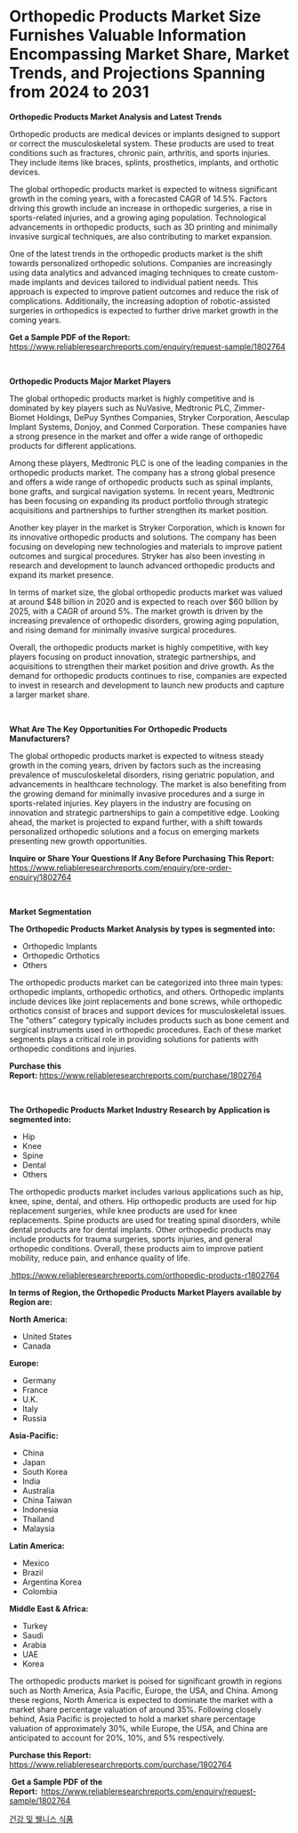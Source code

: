 <p><h1>Orthopedic Products Market Size Furnishes Valuable Information Encompassing Market Share, Market Trends, and Projections Spanning from 2024 to 2031</h1></p><p><strong>Orthopedic Products Market Analysis and Latest Trends</strong></p>
<p><p>Orthopedic products are medical devices or implants designed to support or correct the musculoskeletal system. These products are used to treat conditions such as fractures, chronic pain, arthritis, and sports injuries. They include items like braces, splints, prosthetics, implants, and orthotic devices.</p><p>The global orthopedic products market is expected to witness significant growth in the coming years, with a forecasted CAGR of 14.5%. Factors driving this growth include an increase in orthopedic surgeries, a rise in sports-related injuries, and a growing aging population. Technological advancements in orthopedic products, such as 3D printing and minimally invasive surgical techniques, are also contributing to market expansion.</p><p>One of the latest trends in the orthopedic products market is the shift towards personalized orthopedic solutions. Companies are increasingly using data analytics and advanced imaging techniques to create custom-made implants and devices tailored to individual patient needs. This approach is expected to improve patient outcomes and reduce the risk of complications. Additionally, the increasing adoption of robotic-assisted surgeries in orthopedics is expected to further drive market growth in the coming years.</p></p>
<p><strong>Get a Sample PDF of the Report:&nbsp;</strong> <a href="https://www.reliableresearchreports.com/enquiry/request-sample/1802764">https://www.reliableresearchreports.com/enquiry/request-sample/1802764</a></p>
<p>&nbsp;</p>
<p><strong>Orthopedic Products Major Market Players</strong></p>
<p><p>The global orthopedic products market is highly competitive and is dominated by key players such as NuVasive, Medtronic PLC, Zimmer-Biomet Holdings, DePuy Synthes Companies, Stryker Corporation, Aesculap Implant Systems, Donjoy, and Conmed Corporation. These companies have a strong presence in the market and offer a wide range of orthopedic products for different applications.</p><p>Among these players, Medtronic PLC is one of the leading companies in the orthopedic products market. The company has a strong global presence and offers a wide range of orthopedic products such as spinal implants, bone grafts, and surgical navigation systems. In recent years, Medtronic has been focusing on expanding its product portfolio through strategic acquisitions and partnerships to further strengthen its market position.</p><p>Another key player in the market is Stryker Corporation, which is known for its innovative orthopedic products and solutions. The company has been focusing on developing new technologies and materials to improve patient outcomes and surgical procedures. Stryker has also been investing in research and development to launch advanced orthopedic products and expand its market presence.</p><p>In terms of market size, the global orthopedic products market was valued at around $48 billion in 2020 and is expected to reach over $60 billion by 2025, with a CAGR of around 5%. The market growth is driven by the increasing prevalence of orthopedic disorders, growing aging population, and rising demand for minimally invasive surgical procedures. </p><p>Overall, the orthopedic products market is highly competitive, with key players focusing on product innovation, strategic partnerships, and acquisitions to strengthen their market position and drive growth. As the demand for orthopedic products continues to rise, companies are expected to invest in research and development to launch new products and capture a larger market share.</p></p>
<p>&nbsp;</p>
<p><strong>What Are The Key Opportunities For Orthopedic Products Manufacturers?</strong></p>
<p><p>The global orthopedic products market is expected to witness steady growth in the coming years, driven by factors such as the increasing prevalence of musculoskeletal disorders, rising geriatric population, and advancements in healthcare technology. The market is also benefiting from the growing demand for minimally invasive procedures and a surge in sports-related injuries. Key players in the industry are focusing on innovation and strategic partnerships to gain a competitive edge. Looking ahead, the market is projected to expand further, with a shift towards personalized orthopedic solutions and a focus on emerging markets presenting new growth opportunities.</p></p>
<p><strong>Inquire or Share Your Questions If Any Before Purchasing This Report:</strong> <a href="https://www.reliableresearchreports.com/enquiry/pre-order-enquiry/1802764">https://www.reliableresearchreports.com/enquiry/pre-order-enquiry/1802764</a></p>
<p>&nbsp;</p>
<p><strong>Market Segmentation</strong></p>
<p><strong>The Orthopedic Products Market Analysis by types is segmented into:</strong></p>
<p><ul><li>Orthopedic Implants</li><li>Orthopedic Orthotics</li><li>Others</li></ul></p>
<p><p>The orthopedic products market can be categorized into three main types: orthopedic implants, orthopedic orthotics, and others. Orthopedic implants include devices like joint replacements and bone screws, while orthopedic orthotics consist of braces and support devices for musculoskeletal issues. The "others" category typically includes products such as bone cement and surgical instruments used in orthopedic procedures. Each of these market segments plays a critical role in providing solutions for patients with orthopedic conditions and injuries.</p></p>
<p><strong>Purchase this Report:&nbsp;</strong><a href="https://www.reliableresearchreports.com/purchase/1802764">https://www.reliableresearchreports.com/purchase/1802764</a></p>
<p>&nbsp;</p>
<p><strong>The Orthopedic Products Market Industry Research by Application is segmented into:</strong></p>
<p><ul><li>Hip</li><li>Knee</li><li>Spine</li><li>Dental</li><li>Others</li></ul></p>
<p><p>The orthopedic products market includes various applications such as hip, knee, spine, dental, and others. Hip orthopedic products are used for hip replacement surgeries, while knee products are used for knee replacements. Spine products are used for treating spinal disorders, while dental products are for dental implants. Other orthopedic products may include products for trauma surgeries, sports injuries, and general orthopedic conditions. Overall, these products aim to improve patient mobility, reduce pain, and enhance quality of life.</p></p>
<p><a href="https://www.reliableresearchreports.com/orthopedic-products-r1802764">&nbsp;https://www.reliableresearchreports.com/orthopedic-products-r1802764</a></p>
<p><strong>In terms of Region, the Orthopedic Products Market Players available by Region are:</strong></p>
<p>
    <p> <strong> North America: </strong>
        <ul>
            <li>United States</li>
            <li>Canada</li>
        </ul>
        </p> 
    <p> <strong> Europe: </strong>
        <ul>
            <li>Germany</li>
            <li>France</li>
            <li>U.K.</li>
            <li>Italy</li>
            <li>Russia</li>
        </ul>
        </p> 
    <p> <strong> Asia-Pacific: </strong>
        <ul>
            <li>China</li>
            <li>Japan</li>
            <li>South Korea</li>
            <li>India</li>
            <li>Australia</li>
            <li>China Taiwan</li>
            <li>Indonesia</li>
            <li>Thailand</li>
            <li>Malaysia</li>
        </ul>
        </p> 
    <p> <strong> Latin America: </strong>
        <ul>
            <li>Mexico</li>
            <li>Brazil</li>
            <li>Argentina Korea</li>
            <li>Colombia</li>
        </ul>
        </p> 
    <p> <strong> Middle East & Africa: </strong>
        <ul>
            <li>Turkey</li>
            <li>Saudi</li>
            <li>Arabia</li>
            <li>UAE</li>
            <li>Korea</li>
        </ul>
    </p>
    </p>
<p><p>The orthopedic products market is poised for significant growth in regions such as North America, Asia Pacific, Europe, the USA, and China. Among these regions, North America is expected to dominate the market with a market share percentage valuation of around 35%. Following closely behind, Asia Pacific is projected to hold a market share percentage valuation of approximately 30%, while Europe, the USA, and China are anticipated to account for 20%, 10%, and 5% respectively.</p></p>
<p><strong>Purchase this Report: </strong><a href="https://www.reliableresearchreports.com/purchase/1802764">https://www.reliableresearchreports.com/purchase/1802764</a></p>
<p>&nbsp;<strong>Get a Sample PDF of the Report:&nbsp;&nbsp;</strong><a href="https://www.reliableresearchreports.com/enquiry/request-sample/1802764">https://www.reliableresearchreports.com/enquiry/request-sample/1802764</a></p>
<p><strong></strong></p>
<p><p><a href="https://github.com/lzrvbyqzftro57/Market-Research-Report-List-2/blob/main/308730659010.md">건강 및 웰니스 식품</a></p></p>